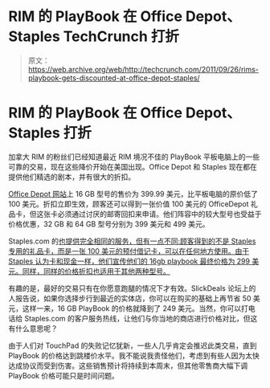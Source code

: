 # RIM 的 PlayBook 在 Office Depot、Staples TechCrunch 打折

> 原文：<https://web.archive.org/web/http://techcrunch.com/2011/09/26/rims-playbook-gets-discounted-at-office-depot-staples/>

# RIM 的 PlayBook 在 Office Depot、Staples 打折

加拿大 RIM 的粉丝们已经知道最近 RIM 境况不佳的 PlayBook 平板电脑上的一些可靠的交易，现在这些降价开始在美国出现。Office Depot 和 Staples 现在都在提供他们精选的剧本，并有很大的折扣。

[Office Depot 网站](https://web.archive.org/web/20230204220042/http://www.officedepot.com/catalog/search.do?fkey=qgTH5IU9M4qegTZiHhGEW0G&Ntt=playbook)上 16 GB 型号的售价为 399.99 美元，比平板电脑的原价低了 100 美元。折扣立即生效，顾客还可以得到一张价值 100 美元的 OfficeDepot 礼品卡，但这张卡必须通过讨厌的邮寄回扣来申请。他们阵容中的较大型号也受益于价格优惠，32 GB 和 64 GB 型号分别为 399 美元和 499 美元。

Staples.com 的[也提供完全相同的服务，但有一点不同:顾客得到的不是 Staples 专用的礼品卡，而是一张 100 美元的预付借记卡，可以在任何地方使用。由于 Staples 认为卡和现金一样，他们宣传他们的 16gb playbook 最终价格为 299 美元。同样，同样的价格折扣也适用于其他两种型号。](https://web.archive.org/web/20230204220042/http://www.staples.com/office/supplies/StaplesSearch?constraint_value=PROMO_FLAG%7CEasy+Rebate~ic016-ezrebate.gif&catalogId=10051&langId=-1&storeId=10001&searchboxword=playbook&searchSessionState=c0%3De%253A77%252F%252Fzone%252F%252F%253Aeq%252F%252F25%26c1%3De%253A77%252F%252Fitem_availability%252F%252F%253Ain%252F%252F0%252C1%26c2%3De%253A77%252F%252Fshipablesku_flag%252F%252F%253Ain%252F%252F0%252C1%26c3%3Di%253A1%253B770%253Bcategory+taxonomy%252Ccategory_name%252Cclass_name%252Cdepartment_name%252Cfull_description%252Ckeywords%252Cproduct_name%253Bplaybook%253Bplaybook%253B1%252C1%253B%252B0%26k3.0%3Dplaybook%26q%3D15%26i%3Dsitemap+id%26qt%3D1317045178%26qid%3DqmRZKvB7JaSHx%26tq%3D1%26s3%3Dsitemap+id%252F%252F1%26vid%3DvCRBs3tVVS4nF%26ioe%3DUTF-8%26s2%3Dproduct_name%252F%252F1%26qtid%3DqmRZKvB7JaSHx%26s1%3Dprice%252F%252F1%26v0%3Dplaybook%26rid%3Drq98BSzFtd0vG%26s0%3Diphrase+relevance%252F%252F0%26t%3D0%26mcmode%3Dtest)

有趣的是，最好的交易只有在你愿意跑腿的情况下才有效。SlickDeals 论坛上的人报告说，如果你选择步行到最近的实体店，你可以在购买的基础上再节省 50 美元，这样一来，16 GB PlayBook 的价格就降到了 249 美元。当然，你可以打电话给 Staples.com 的客户服务热线，让他们与你当地的商店进行价格对比，但这有什么意思呢？

由于人们对 TouchPad 的失败记忆犹新，一些人几乎肯定会推迟此类交易，直到 PlayBook 的价格达到跳楼价水平。我不能说我责怪他们，考虑到有些人因为太快达成协议而受到伤害。这些销售预计将持续到本周末，但其他零售商大幅下调 PlayBook 价格可能只是时间问题。